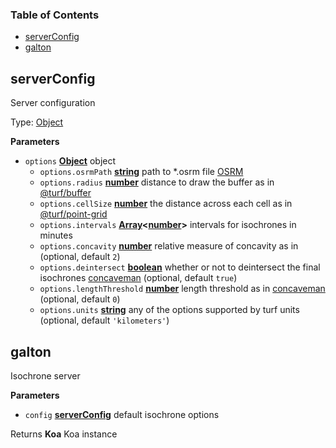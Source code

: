 <!-- Generated by documentation.js. Update this documentation by updating the source code. -->

### Table of Contents

-   [serverConfig](#serverconfig)
-   [galton](#galton)

## serverConfig

Server configuration

Type: [Object](https://developer.mozilla.org/en-US/docs/Web/JavaScript/Reference/Global_Objects/Object)

**Parameters**

-   `options` **[Object](https://developer.mozilla.org/en-US/docs/Web/JavaScript/Reference/Global_Objects/Object)** object
    -   `options.osrmPath` **[string](https://developer.mozilla.org/en-US/docs/Web/JavaScript/Reference/Global_Objects/String)** path to \*.osrm file [OSRM](https://github.com/Project-OSRM/osrm-backend)
    -   `options.radius` **[number](https://developer.mozilla.org/en-US/docs/Web/JavaScript/Reference/Global_Objects/Number)** distance to draw the buffer as in
        [@turf/buffer](https://github.com/Turfjs/turf/tree/master/packages/turf-buffer)
    -   `options.cellSize` **[number](https://developer.mozilla.org/en-US/docs/Web/JavaScript/Reference/Global_Objects/Number)** the distance across each cell as in
        [@turf/point-grid](https://github.com/Turfjs/turf/tree/master/packages/turf-point-grid)
    -   `options.intervals` **[Array](https://developer.mozilla.org/en-US/docs/Web/JavaScript/Reference/Global_Objects/Array)&lt;[number](https://developer.mozilla.org/en-US/docs/Web/JavaScript/Reference/Global_Objects/Number)>** intervals for isochrones in minutes
    -   `options.concavity` **[number](https://developer.mozilla.org/en-US/docs/Web/JavaScript/Reference/Global_Objects/Number)** relative measure of concavity as in (optional, default `2`)
    -   `options.deintersect` **[boolean](https://developer.mozilla.org/en-US/docs/Web/JavaScript/Reference/Global_Objects/Boolean)** whether or not to deintersect the final isochrones
        [concaveman](https://github.com/mapbox/concaveman) (optional, default `true`)
    -   `options.lengthThreshold` **[number](https://developer.mozilla.org/en-US/docs/Web/JavaScript/Reference/Global_Objects/Number)** length threshold as in
        [concaveman](https://github.com/mapbox/concaveman) (optional, default `0`)
    -   `options.units` **[string](https://developer.mozilla.org/en-US/docs/Web/JavaScript/Reference/Global_Objects/String)** any of the options supported by turf units (optional, default `'kilometers'`)

## galton

Isochrone server

**Parameters**

-   `config` **[serverConfig](#serverconfig)** default isochrone options

Returns **Koa** Koa instance

